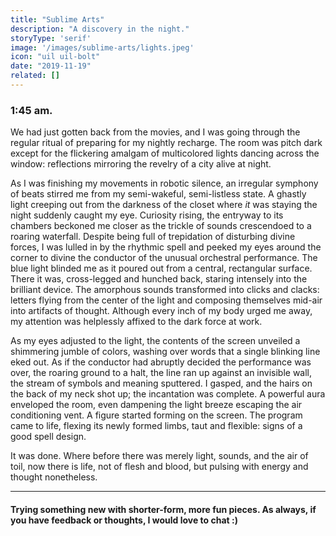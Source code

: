 ```yaml
---
title: "Sublime Arts"
description: "A discovery in the night."
storyType: 'serif'
image: '/images/sublime-arts/lights.jpeg'
icon: "uil uil-bolt"
date: "2019-11-19"
related: []
---
```

### 1:45 am.
We had just gotten back from the movies, and I was going through the regular ritual of preparing for my nightly recharge. The room was pitch dark except for the flickering amalgam of multicolored lights dancing across the window: reflections mirroring the revelry of a city alive at night.

As I was finishing my movements in robotic silence, an irregular symphony of beats stirred me from my semi-wakeful, semi-listless state. A ghastly light creeping out from the darkness of the closet where *it* was staying the night suddenly caught my eye. Curiosity rising, the entryway to its chambers beckoned me closer as the trickle of sounds crescendoed to a roaring waterfall. Despite being full of trepidation of disturbing divine forces, I was lulled in by the rhythmic spell and peeked my eyes around the corner to divine the conductor of the unusual orchestral performance. The blue light blinded me as it poured out from a central, rectangular surface. There it was, cross-legged and hunched back, staring intensely into the brilliant device. The amorphous sounds transformed into clicks and clacks: letters flying from the center of the light and composing themselves mid-air into artifacts of thought. Although every inch of my body urged me away, my attention was helplessly affixed to the dark force at work.

As my eyes adjusted to the light, the contents of the screen unveiled a shimmering jumble of colors, washing over words that a single blinking line eked out. As if the conductor had abruptly decided the performance was over, the roaring ground to a halt, the line ran up against an invisible wall, the stream of symbols and meaning sputtered. I gasped, and the hairs on the back of my neck shot up; the incantation was complete. A powerful aura enveloped the room, even dampening the light breeze escaping the air conditioning vent. A figure started forming on the screen. The program came to life, flexing its newly formed limbs, taut and flexible: signs of a good spell design.

It was done. Where before there was merely light, sounds, and the air of toil, now there is life, not of flesh and blood, but pulsing with energy and thought nonetheless.

---

#### Trying something new with shorter-form, more fun pieces. As always, if you have feedback or thoughts, I would love to chat :)
